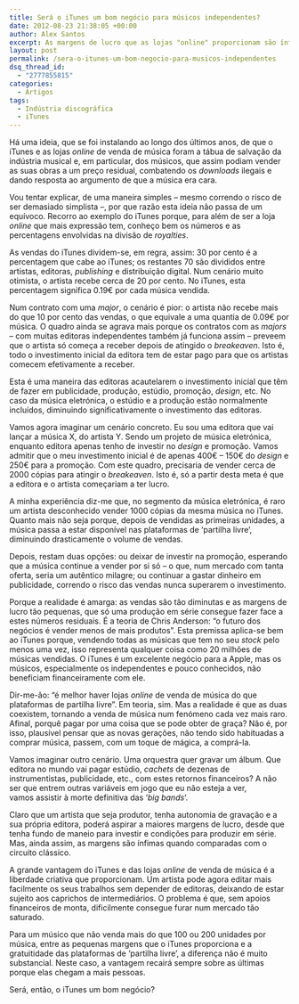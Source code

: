 ```yaml
---
title: Será o iTunes um bom negócio para músicos independentes?
date: 2012-08-23 21:38:05 +00:00
author: Alex Santos
excerpt: As margens de lucro que as lojas "online" proporcionam são ínfimas quando comparadas com o circuito clássico
layout: post
permalink: /sera-o-itunes-um-bom-negocio-para-musicos-independentes
dsq_thread_id:
  - "2777855815"
categories:
  - Artigos
tags:
  - Indústria discográfica
  - iTunes
---
```

Há uma ideia, que se foi instalando ao longo dos últimos anos, de que o iTunes e as lojas _online_ de venda de música foram a tábua de salvação da indústria musical e, em particular, dos músicos, que assim podiam vender as suas obras a um preço residual, combatendo os _downloads_ ilegais e dando resposta ao argumento de que a música era cara.

Vou tentar explicar, de uma maneira simples – mesmo correndo o risco de ser demasiado simplista –, por que razão esta ideia não passa de um equívoco. Recorro ao exemplo do iTunes porque, para além de ser a loja _online_ que mais expressão tem, conheço bem os números e as percentagens envolvidas na divisão de _royalties_.

As vendas do iTunes dividem-se, em regra, assim: 30 por cento é a percentagem que cabe ao iTunes; os restantes 70 são divididos entre artistas, editoras, _publishing_ e distribuição digital. Num cenário muito otimista, o artista recebe cerca de 20 por cento. No iTunes, esta percentagem significa 0.19€ por cada música vendida.

Num contrato com uma _major_, o cenário é pior: o artista não recebe mais do que 10 por cento das vendas, o que equivale a uma quantia de 0.09€ por música. O quadro ainda se agrava mais porque os contratos com as _majors_ – com muitas editoras independentes também já funciona assim – preveem que o artista só começa a receber depois de atingido o _breakeaven_. Isto é, todo o investimento inicial da editora tem de estar pago para que os artistas comecem efetivamente a receber.

Esta é uma maneira das editoras acautelarem o investimento inicial que têm de fazer em publicidade, produção, estúdio, promoção, _design_, etc. No caso da música eletrónica, o estúdio e a produção estão normalmente incluídos, diminuindo significativamente o investimento das editoras.

Vamos agora imaginar um cenário concreto. Eu sou uma editora que vai lançar a música X, do artista Y. Sendo um projeto de música eletrónica, enquanto editora apenas tenho de investir no _design_ e promoção. Vamos admitir que o meu investimento inicial é de apenas 400€ – 150€ do _design_ e 250€ para a promoção. Com este quadro, precisaria de vender cerca de 2000 cópias para atingir o _breakeaven_. Isto é, só a partir desta meta é que a editora e o artista começariam a ter lucro.

A minha experiência diz-me que, no segmento da música eletrónica, é raro um artista desconhecido vender 1000 cópias da mesma música no iTunes. Quanto mais não seja porque, depois de vendidas as primeiras unidades, a música passa a estar disponível nas plataformas de &#8216;partilha livre&#8217;, diminuindo drasticamente o volume de vendas.

Depois, restam duas opções: ou deixar de investir na promoção, esperando que a música continue a vender por si só – o que, num mercado com tanta oferta, seria um autêntico milagre; ou continuar a gastar dinheiro em publicidade, correndo o risco das vendas nunca superarem o investimento.

Porque a realidade é amarga: as vendas são tão diminutas e as margens de lucro tão pequenas, que só uma produção em série consegue fazer face a estes números residuais. É a teoria de Chris Anderson: “o futuro dos negócios é vender menos de mais produtos”. Esta premissa aplica-se bem ao iTunes porque, vendendo todas as músicas que tem no seu _stock_ pelo menos uma vez, isso representa qualquer coisa como 20 milhões de músicas vendidas. O iTunes é um excelente negócio para a Apple, mas os músicos, especialmente os independentes e pouco conhecidos, não beneficiam financeiramente com ele.

Dir-me-ão: &#8220;é melhor haver lojas _online_ de venda de música do que plataformas de partilha livre&#8221;. Em teoria, sim. Mas a realidade é que as duas coexistem, tornando a venda de música num fenómeno cada vez mais raro. Afinal, porquê pagar por uma coisa que se pode obter de graça? Não é, por isso, plausível pensar que as novas gerações, não tendo sido habituadas a comprar música, passem, com um toque de mágica, a comprá-la.

Vamos imaginar outro cenário. Uma orquestra quer gravar um álbum. Que editora no mundo vai pagar estúdio, _cachets_ de dezenas de instrumentistas, publicidade, etc., com estes retornos financeiros? A não ser que entrem outras variáveis em jogo que eu não esteja a ver, vamos assistir à morte definitiva das &#8216;_big bands_&#8216;.

Claro que um artista que seja produtor, tenha autonomia de gravação e a sua própria editora, poderá aspirar a maiores margens de lucro, desde que tenha fundo de maneio para investir e condições para produzir em série. Mas, ainda assim, as margens são ínfimas quando comparadas com o circuito clássico.

A grande vantagem do iTunes e das lojas _online_ de venda de música é a liberdade criativa que proporcionam. Um artista pode agora editar mais facilmente os seus trabalhos sem depender de editoras, deixando de estar sujeito aos caprichos de intermediários. O problema é que, sem apoios financeiros de monta, dificilmente consegue furar num mercado tão saturado.

Para um músico que não venda mais do que 100 ou 200 unidades por música, entre as pequenas margens que o iTunes proporciona e a gratuitidade das plataformas de &#8216;partilha livre&#8217;, a diferença não é muito substancial. Neste caso, a vantagem recairá sempre sobre as últimas porque elas chegam a mais pessoas.

Será, então, o iTunes um bom negócio?